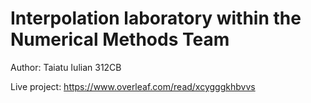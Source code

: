 # Interpolation laboratory within the Numerical Methods Team

Author: Taiatu Iulian 312CB

Live project: https://www.overleaf.com/read/xcygggkhbvvs
